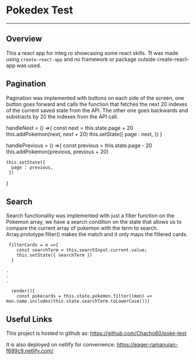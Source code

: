 # Pokedex Test

------

## Overview

This a react app for integ.ro showcasing some react skills. Tt was made using `create-react-app` and no framework or package outside create-react-app was used.

## **Pagination**

Pagination was implemented with buttons on each side of the screen, one button goes forward and calls the function that fetches the next 20 indexes of the current saved state from the API. The other one goes backwards and substracts by 20 the indexes from the API call.

  handleNext = () =>{
    const next = this.state.page + 20
    this.addPokemon(next, next + 20)
    this.setState({ 
      page : next,
     })
  }

  handlePrevious = () =>{
    const previous = this.state.page - 20
    this.addPokemon(previous, previous + 20)

    this.setState({ 
      page : previous,
     })
  }

## Search

Search functionality was implemented with just a filter function on the Pokemon array, we have a search condition on the state that allows us to compare the current array of pokemon with the term to search. Array.prototype.filter() makes the match and it only maps the filtered cards.

```
 filterCards = e =>{
    const searchTerm = this.searchInput.current.value;
    this.setState({ searchTerm })
  }

.
.
.

  render(){
    const pokecards = this.state.pokemon.filter((mon) => 		  mon.name.includes(this.state.searchTerm.toLowerCase()))
```



## Useful Links

This project is hosted in github as: https://github.com/Chacho60/poke-test

It is also deployed on netlify for convenience: https://eager-ramanujan-f699c9.netlify.com/
